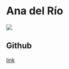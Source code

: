 # Ana del Río 

![](https://media0.giphy.com/media/SnBaZPL1Tjnfa/giphy.gif?cid=ecf05e47hz85z0s5mmf904jxrmw0ghdduu7x7rnqkjwivfb8&ep=v1_gifs_search&rid=giphy.gif&ct=g)

## Github 

[link](https://github.com/anadelriocollar)